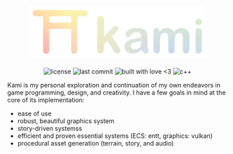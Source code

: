 <p align="center">
  <img alt="Kami Logo" src="assets/kami_logo_banner_gradient.svg" style="width: 80%">   
</p>

<p align="center">
  <img align="middle" alt="license" src="https://img.shields.io/github/license/SwampPear/kami.svg">
  <img align="middle" alt="last commit" src="https://img.shields.io/github/last-commit/SwampPear/kami.svg">
  <img align="middle" style="height: 20px" alt="built with love <3" src="http://ForTheBadge.com/images/badges/built-with-love.svg">
  <img align="middle" alt="c++" src="https://img.shields.io/badge/c++-%2300599C.svg?style=for-the-badge logo=c%2B%2B&logoColor=white">
</p>

Kami is my personal exploration and continuation of my own endeavors in game programming, design, and creativity.
I have a few goals in mind at the core of its implementation:

- ease of use
- robust, beautiful graphics system
- story-driven systemss
- efficient and proven essential systems (ECS: entt, graphics: vulkan)
- procedural asset generation (terrain, story, and audio)
